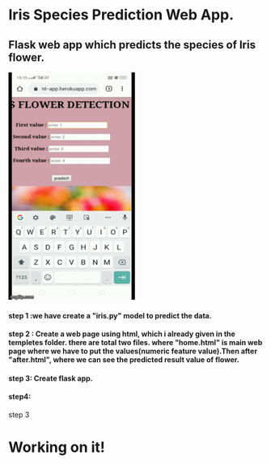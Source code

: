 # Iris Species Prediction Web App.

## Flask web app which predicts the species of Iris flower.
<img src="demo.gif" height="450" width="250">


























#### step 1 :we have create a "__iris.py__" model to predict the data.

#### step 2 : Create a web page using html, which i already given in the templetes folder. there are total two files. where "home.html" is main web page where we have to put the values(numeric feature value).Then after "after.html", where we can see the predicted result value of flower.

#### step 3: Create flask app.
#### step4: 
 
step 3
# Working on it!
